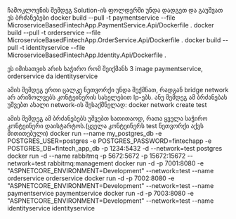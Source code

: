 
ჩამოკლოვნის შემდეგ Solution-ის ფოლდერში უნდა დადგეთ და გაუშვათ ეს ბრძანებები
docker build --pull -t paymentservice --file MicroserviceBasedFintechApp.PaymentService.Api/Dockerfile .
docker build --pull -t orderservice --file MicroserviceBasedFintechApp.OrderService.Api/Dockerfile .
docker build --pull -t identityservice --file MicroserviceBasedFintechApp.Identity.Api/Dockerfile .

ეს იმისათვის არის საჭირო რომ შეიქმანს 3 image paymentservice, orderservice da identityservice

ამის შემდეგ ერთი ცალკე ნეთვორქი უნდა შექმნათ, რადგან bridge network არ არიზოლვებს კონტეინერის სახელებით Ip-ებს.
ანუ შემდეგ ამ ბრძანებას უშვებთ ახალი network-ის შესაქმნელად: docker network create test


ამის შემდეგ ამ ბრძანებებს უშვებთ სათითაოდ, რათა ყველა საჭირო კონტეინერი დაისტარტოს.(ყველა კონტეინერს test ნეთვორქი აქვს მითითებული)
docker run --name my_postgres_db -e POSTGRES_USER=postgres -e POSTGRES_PASSWORD=fintechapp -e POSTGRES_DB=fintech_app_db -p 1234:5432 -d --network=test postgres
docker run -d --name rabbitmq -p 5672:5672 -p 15672:15672 --network=test rabbitmq:management
docker run -d -p 7001:8080 -e "ASPNETCORE_ENVIRONMENT=Development" --network=test --name orderservice orderservice
docker run -d -p 7002:8080 -e "ASPNETCORE_ENVIRONMENT=Development" --network=test --name paymentservice paymentservice
docker run -d -p 7003:8080 -e "ASPNETCORE_ENVIRONMENT=Development" --network=test --name identityservice identityservice

